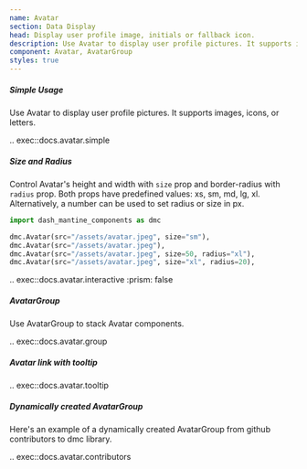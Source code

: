 ```yaml
---
name: Avatar
section: Data Display
head: Display user profile image, initials or fallback icon.
description: Use Avatar to display user profile pictures. It supports images, icons, or letters. Use AvatarGroup to display stack Avatar components.
component: Avatar, AvatarGroup
styles: true
---
```


##### Simple Usage

Use Avatar to display user profile pictures. It supports images, icons, or letters.

.. exec::docs.avatar.simple

##### Size and Radius

Control Avatar's height and width with `size` prop and border-radius with `radius` prop. Both props have
predefined values: xs, sm, md, lg, xl. Alternatively, a number can be used to set radius or size in px.

```python
import dash_mantine_components as dmc

dmc.Avatar(src="/assets/avatar.jpeg", size="sm"),
dmc.Avatar(src="/assets/avatar.jpeg"),
dmc.Avatar(src="/assets/avatar.jpeg", size=50, radius="xl"),
dmc.Avatar(src="/assets/avatar.jpeg", size="xl", radius=20),
```

.. exec::docs.avatar.interactive
    :prism: false

##### AvatarGroup

Use AvatarGroup to stack Avatar components.

.. exec::docs.avatar.group

##### Avatar link with tooltip

.. exec::docs.avatar.tooltip

##### Dynamically created AvatarGroup

Here's an example of a dynamically created AvatarGroup from github contributors to dmc library.

.. exec::docs.avatar.contributors
